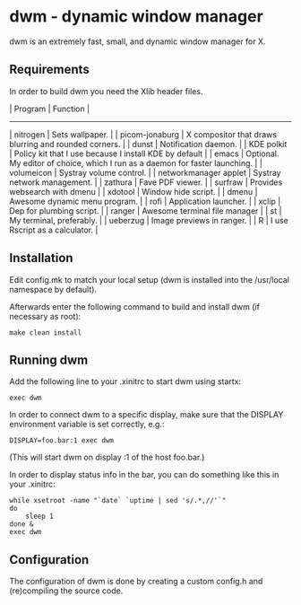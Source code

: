 dwm - dynamic window manager
============================
dwm is an extremely fast, small, and dynamic window manager for X.


Requirements
------------
In order to build dwm you need the Xlib header files.


| Program               | Function                                                                     |
________________________________________________________________________________________________________
| nitrogen              | Sets wallpaper.                                                              |
| picom-jonaburg        | X compositor that draws blurring and rounded corners.                        |
| dunst                 | Notification daemon.                                                         |
| KDE polkit            | Policy kit that I use because I install KDE by default                       |
| emacs                 | Optional. My editor of choice, which I run as a daemon for faster launching. |
| volumeicon            | Systray volume control.                                                      |
| networkmanager applet | Systray network management.                                                  |
| zathura               | Fave PDF viewer.                                                             |
| surfraw               | Provides websearch with dmenu                                                |
| xdotool               | Window hide script.                                                          |
| dmenu                 | Awesome dynamic menu program.                                                |
| rofi                  | Application launcher.                                                        |
| xclip                 | Dep for plumbing script.                                                     |
| ranger                | Awesome terminal file manager                                                |
| st                    | My terminal, preferably.                                                     |
| ueberzug              | Image previews in ranger.                                                    |
| R                     | I use Rscript as a calculator.                                               |



Installation
------------
Edit config.mk to match your local setup (dwm is installed into
the /usr/local namespace by default).

Afterwards enter the following command to build and install dwm (if
necessary as root):

    make clean install


Running dwm
-----------
Add the following line to your .xinitrc to start dwm using startx:

    exec dwm

In order to connect dwm to a specific display, make sure that
the DISPLAY environment variable is set correctly, e.g.:

    DISPLAY=foo.bar:1 exec dwm

(This will start dwm on display :1 of the host foo.bar.)

In order to display status info in the bar, you can do something
like this in your .xinitrc:

    while xsetroot -name "`date` `uptime | sed 's/.*,//'`"
    do
    	sleep 1
    done &
    exec dwm


Configuration
-------------
The configuration of dwm is done by creating a custom config.h
and (re)compiling the source code.
